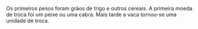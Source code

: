 ﻿Os primeiros pesos foram grãos de trigo e outros cereais. A primeira moeda de troca foi um peixe ou uma cabra. Mais tarde a vaca tornou-se uma unidade de troca.